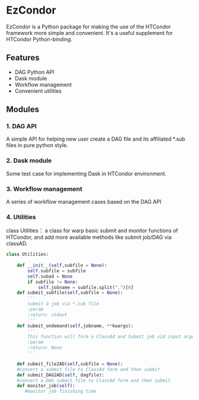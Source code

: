 # EzCondor
EzCondor is a Python package for making the use of the HTCondor framework more simple and convenient. It's a useful supplement for HTCondor Python-binding.
## Features
- DAG Python API
- Dask module
- Workflow management
- Convenient utilities


## Modules
### 1. DAG API
A simple API for helping new user create a DAG file and its affiliated *.sub files in pure python style.
### 2. Dask module
Some test case for implementing Dask in HTCondor environment.
### 3. Workflow management
A series of workflow management cases based on the DAG API
### 4. Utilities
class Utilities： a class for warp basic submit and monitor functions of HTCondor, and add more available methods like submit job/DAG via classAD.
```python
class Utilities:
 
    def __init__(self,subfile = None):
        self.subfile = subfile
        self.subad = None
        if subfile != None:
            self.jobname = subfile.split(".")[0]
    def submit_subfile(self,subfile = None):
        '''
        submit a job via *.sub file
        :param 
        :return: stdout
        '''
    def submit_ondemand(self,jobname, **kwargs):
        '''
        This function will form a ClassAd and Submit job vid input argument, you must provide necessary argument for ClassAd
        :param
        :return: None
        '''

    def submit_file2AD(self,subfile = None):
	#convert a submit file to ClassAd form and then submit
    def submit_DAG2AD(self, dagfile):
	#convert a DAG submit file to ClassAd form and then submit
    def monitor_job(self):
       #monitor job finishing time
```




